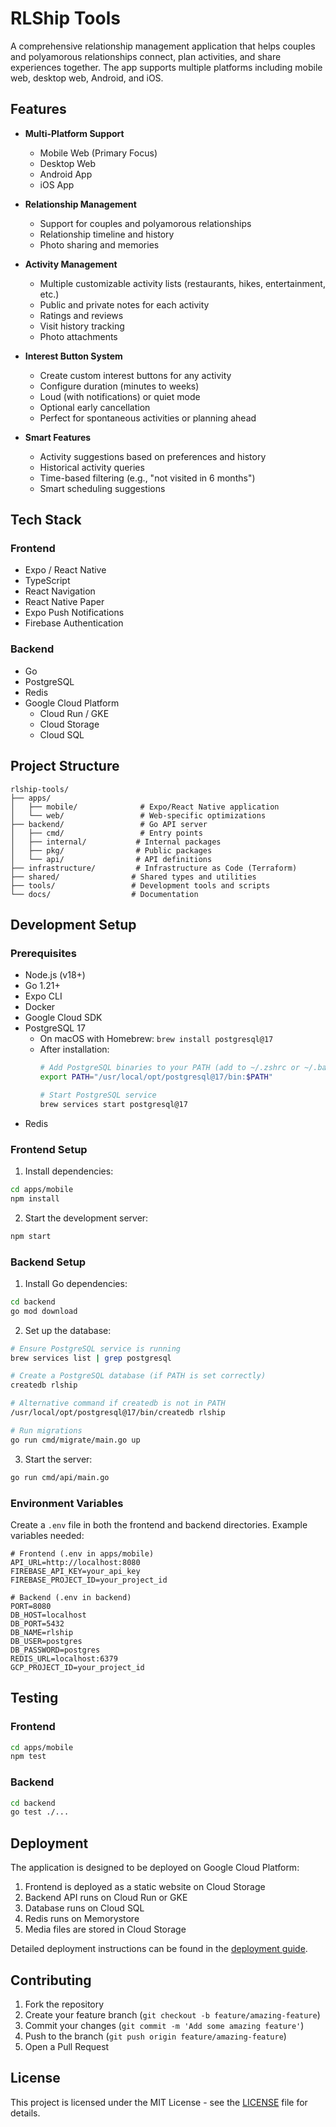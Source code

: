 # RLShip Tools

A comprehensive relationship management application that helps couples and polyamorous relationships connect, plan activities, and share experiences together. The app supports multiple platforms including mobile web, desktop web, Android, and iOS.

## Features

- **Multi-Platform Support**
  - Mobile Web (Primary Focus)
  - Desktop Web
  - Android App
  - iOS App

- **Relationship Management**
  - Support for couples and polyamorous relationships
  - Relationship timeline and history
  - Photo sharing and memories

- **Activity Management**
  - Multiple customizable activity lists (restaurants, hikes, entertainment, etc.)
  - Public and private notes for each activity
  - Ratings and reviews
  - Visit history tracking
  - Photo attachments

- **Interest Button System**
  - Create custom interest buttons for any activity
  - Configure duration (minutes to weeks)
  - Loud (with notifications) or quiet mode
  - Optional early cancellation
  - Perfect for spontaneous activities or planning ahead

- **Smart Features**
  - Activity suggestions based on preferences and history
  - Historical activity queries
  - Time-based filtering (e.g., "not visited in 6 months")
  - Smart scheduling suggestions

## Tech Stack

### Frontend
- Expo / React Native
- TypeScript
- React Navigation
- React Native Paper
- Expo Push Notifications
- Firebase Authentication

### Backend
- Go
- PostgreSQL
- Redis
- Google Cloud Platform
  - Cloud Run / GKE
  - Cloud Storage
  - Cloud SQL

## Project Structure

```
rlship-tools/
├── apps/
│   ├── mobile/              # Expo/React Native application
│   └── web/                 # Web-specific optimizations
├── backend/                 # Go API server
│   ├── cmd/                 # Entry points
│   ├── internal/           # Internal packages
│   ├── pkg/                # Public packages
│   └── api/                # API definitions
├── infrastructure/         # Infrastructure as Code (Terraform)
├── shared/                # Shared types and utilities
├── tools/                 # Development tools and scripts
└── docs/                  # Documentation
```

## Development Setup

### Prerequisites

- Node.js (v18+)
- Go 1.21+
- Expo CLI
- Docker
- Google Cloud SDK
- PostgreSQL 17
  - On macOS with Homebrew: `brew install postgresql@17`
  - After installation:
    ```bash
    # Add PostgreSQL binaries to your PATH (add to ~/.zshrc or ~/.bashrc for permanence)
    export PATH="/usr/local/opt/postgresql@17/bin:$PATH"
    
    # Start PostgreSQL service
    brew services start postgresql@17
    ```
- Redis

### Frontend Setup

1. Install dependencies:
```bash
cd apps/mobile
npm install
```

2. Start the development server:
```bash
npm start
```

### Backend Setup

1. Install Go dependencies:
```bash
cd backend
go mod download
```

2. Set up the database:
```bash
# Ensure PostgreSQL service is running
brew services list | grep postgresql

# Create a PostgreSQL database (if PATH is set correctly)
createdb rlship

# Alternative command if createdb is not in PATH
/usr/local/opt/postgresql@17/bin/createdb rlship

# Run migrations
go run cmd/migrate/main.go up
```

3. Start the server:
```bash
go run cmd/api/main.go
```

### Environment Variables

Create a `.env` file in both the frontend and backend directories. Example variables needed:

```env
# Frontend (.env in apps/mobile)
API_URL=http://localhost:8080
FIREBASE_API_KEY=your_api_key
FIREBASE_PROJECT_ID=your_project_id

# Backend (.env in backend)
PORT=8080
DB_HOST=localhost
DB_PORT=5432
DB_NAME=rlship
DB_USER=postgres
DB_PASSWORD=postgres
REDIS_URL=localhost:6379
GCP_PROJECT_ID=your_project_id
```

## Testing

### Frontend
```bash
cd apps/mobile
npm test
```

### Backend
```bash
cd backend
go test ./...
```

## Deployment

The application is designed to be deployed on Google Cloud Platform:

1. Frontend is deployed as a static website on Cloud Storage
2. Backend API runs on Cloud Run or GKE
3. Database runs on Cloud SQL
4. Redis runs on Memorystore
5. Media files are stored in Cloud Storage

Detailed deployment instructions can be found in the [deployment guide](docs/deployment.md).

## Contributing

1. Fork the repository
2. Create your feature branch (`git checkout -b feature/amazing-feature`)
3. Commit your changes (`git commit -m 'Add some amazing feature'`)
4. Push to the branch (`git push origin feature/amazing-feature`)
5. Open a Pull Request

## License

This project is licensed under the MIT License - see the [LICENSE](LICENSE) file for details. 
